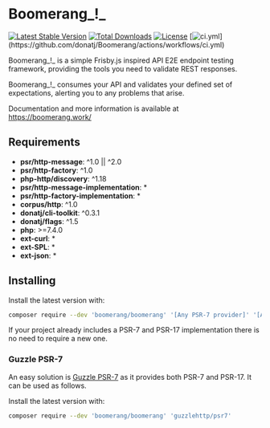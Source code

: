 # Boomerang_!_

[![Latest Stable Version](https://poser.pugx.org/boomerang/boomerang/version)](https://packagist.org/packages/boomerang/boomerang)
[![Total Downloads](https://poser.pugx.org/boomerang/boomerang/downloads)](https://packagist.org/packages/boomerang/boomerang)
[![License](https://poser.pugx.org/boomerang/boomerang/license)](https://packagist.org/packages/boomerang/boomerang)
[![ci.yml](https://github.com/donatj/Boomerang/actions/workflows/ci.yml/badge.svg?)](https://github.com/donatj/Boomerang/actions/workflows/ci.yml)


Boomerang_!_ is a simple Frisby.js inspired API E2E endpoint testing framework, providing the tools you need to validate REST responses.

Boomerang_!_ consumes your API and validates your defined set of expectations, alerting you to any problems that arise.

Documentation and more information is available at https://boomerang.work/
			

## Requirements

- **psr/http-message**: ^1.0 || ^2.0
- **psr/http-factory**: ^1.0
- **php-http/discovery**: ^1.18
- **psr/http-message-implementation**: *
- **psr/http-factory-implementation**: *
- **corpus/http**: ^1.0
- **donatj/cli-toolkit**: ^0.3.1
- **donatj/flags**: ^1.5
- **php**: >=7.4.0
- **ext-curl**: *
- **ext-SPL**: *
- **ext-json**: *

## Installing

Install the latest version with:

```bash
composer require --dev 'boomerang/boomerang' '[Any PSR-7 provider]' '[Any PSR-17 provider]'
```

If your project already includes a PSR-7 and PSR-17 implementation there is no need to require a new one.

### Guzzle PSR-7

An easy solution is [Guzzle PSR-7](https://github.com/guzzle/psr7) as it provides both PSR-7 and PSR-17. It can be used as follows.

Install the latest version with:

```bash
composer require --dev 'boomerang/boomerang' 'guzzlehttp/psr7'
```